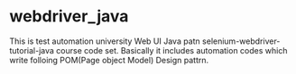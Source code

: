 # webdriver_java
This is test automation university Web UI Java patn selenium-webdriver-tutorial-java course code set. 
Basically it includes automation codes which write folloing POM(Page object Model) Design pattrn.
